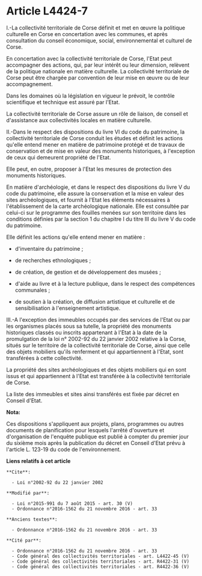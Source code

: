 # Article L4424-7

I.-La collectivité territoriale de Corse définit et met en œuvre la politique culturelle en Corse en concertation avec les
communes, et après consultation du conseil économique, social, environnemental et culturel de Corse. 

En concertation avec la collectivité territoriale de Corse, l'Etat peut accompagner des actions, qui, par leur intérêt ou
leur dimension, relèvent de la politique nationale en matière culturelle. La collectivité territoriale de Corse peut être
chargée par convention de leur mise en œuvre ou de leur accompagnement. 

Dans les domaines où la législation en vigueur le prévoit, le contrôle scientifique et technique est assuré par l'Etat. 

La collectivité territoriale de Corse assure un rôle de liaison, de conseil et d'assistance aux collectivités locales en
matière culturelle. 

II.-Dans le respect des dispositions du livre VI du code du patrimoine, la collectivité territoriale de Corse conduit les
études et définit les actions qu'elle entend mener en matière de patrimoine protégé et de travaux de conservation et de mise
en valeur des monuments historiques, à l'exception de ceux qui demeurent propriété de l'Etat. 

Elle peut, en outre, proposer à l'Etat les mesures de protection des monuments historiques. 

En matière d'archéologie, et dans le respect des dispositions du livre V du code du patrimoine, elle assure la conservation
et la mise en valeur des sites archéologiques, et fournit à l'Etat les éléments nécessaires à l'établissement de la carte
archéologique nationale. Elle est consultée par celui-ci sur le programme des fouilles menées sur son territoire dans les
conditions définies par la section 1 du chapitre I du titre III du livre V du code du patrimoine. 

Elle définit les actions qu'elle entend mener en matière :

- d'inventaire du patrimoine ;

- de recherches ethnologiques ;

- de création, de gestion et de développement des musées ;

- d'aide au livre et à la lecture publique, dans le respect des compétences communales ;

- de soutien à la création, de diffusion artistique et culturelle et de sensibilisation à l'enseignement artistique. 

III.-A l'exception des immeubles occupés par des services de l'Etat ou par les organismes placés sous sa tutelle, la
propriété des monuments historiques classés ou inscrits appartenant à l'Etat à la date de la promulgation de la loi n°
2002-92 du 22 janvier 2002 relative à la Corse, situés sur le territoire de la collectivité territoriale de Corse, ainsi que
celle des objets mobiliers qu'ils renferment et qui appartiennent à l'Etat, sont transférées à cette collectivité. 

La propriété des sites archéologiques et des objets mobiliers qui en sont issus et qui appartiennent à l'Etat est transférée
à la collectivité territoriale de Corse. 

La liste des immeubles et sites ainsi transférés est fixée par décret en Conseil d'Etat.

**Nota:**

Ces dispositions s'appliquent aux projets, plans, programmes ou autres documents de planification pour lesquels l'arrêté
d'ouverture et d'organisation de l'enquête publique est publié à compter du premier jour du sixième mois après la publication
du décret en Conseil d'Etat prévu à l'article L. 123-19 du code de l'environnement.

**Liens relatifs à cet article**

	**Cite**:

	  - Loi n°2002-92 du 22 janvier 2002

	**Modifié par**:

	  - Loi n°2015-991 du 7 août 2015 - art. 30 (V)
	  - Ordonnance n°2016-1562 du 21 novembre 2016 - art. 33

	**Anciens textes**:

	  - Ordonnance n°2016-1562 du 21 novembre 2016 - art. 33

	**Cité par**:

	  - Ordonnance n°2016-1562 du 21 novembre 2016 - art. 33
	  - Code général des collectivités territoriales - art. L4422-45 (V)
	  - Code général des collectivités territoriales - art. R4422-31 (V)
	  - Code général des collectivités territoriales - art. R4422-36 (V)
